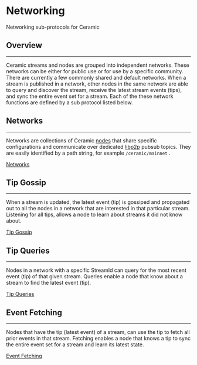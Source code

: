 # Networking

Networking sub-protocols for Ceramic

## Overview

---

Ceramic streams and nodes are grouped into independent networks. These networks can be either for public use or for use by a specific community. There are currently a few commonly shared and default networks. When a stream is published in a network, other nodes in the same network are able to query and discover the stream, receive the latest stream events (tips), and sync the entire event set for a stream. Each of the these network functions are defined by a sub protocol listed below.

## Networks

---

Networks are collections of Ceramic [nodes](../nodes/index.md) that share specific configurations and communicate over dedicated [libp2p](https://libp2p.io/) pubsub topics. They are easily identified by a path string, for example `/ceramic/mainnet` .

[Networks](networks.md)

## Tip Gossip

---

When a stream is updated, the latest event (tip) is gossiped and propagated out to all the nodes in a network that are interested in that particular stream. Listening for all tips, allows a node to learn about streams it did not know about. 

[Tip Gossip](tip-gossip.md)

## Tip Queries

---

Nodes in a network with a specific StreamId can query for the most recent event (tip) of that given stream. Queries enable a node that know about a stream to find the latest event (tip). 

[Tip Queries](tip-queries.md)

## Event Fetching

---

Nodes that have the tip (latest event) of a stream, can use the tip to fetch all prior events in that stream.  Fetching enables a node that knows a tip to sync the entire event set for a stream and learn its latest state. 

[Event Fetching](event-fetching.md)